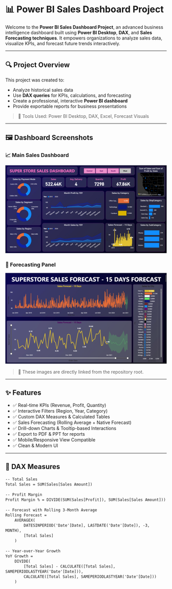 # 📊 Power BI Sales Dashboard Project

Welcome to the **Power BI Sales Dashboard Project**, an advanced business intelligence dashboard built using **Power BI Desktop**, **DAX**, and **Sales Forecasting techniques**. It empowers organizations to analyze sales data, visualize KPIs, and forecast future trends interactively.

---

## 🔍 Project Overview

This project was created to:

- Analyze historical sales data  
- Use **DAX queries** for KPIs, calculations, and forecasting  
- Create a professional, interactive **Power BI dashboard**  
- Provide exportable reports for business presentations  

> 📌 Tools Used: Power BI Desktop, DAX, Excel, Forecast Visuals

---

## 🖼️ Dashboard Screenshots

### 📈 Main Sales Dashboard

![Main Dashboard](./SUPERSTORE.png)

### 🔮 Forecasting Panel

![DAX Table Forecasting](https://raw.githubusercontent.com/tushar07-debug/Sales-Dashboard-POWERBI/main/DAX%20-%20TABLE%20FORECASTING.png)


> 📌 These images are directly linked from the repository root.

---

## ✨ Features

- ✅ Real-time KPIs (Revenue, Profit, Quantity)
- ✅ Interactive Filters (Region, Year, Category)
- ✅ Custom DAX Measures & Calculated Tables
- ✅ Sales Forecasting (Rolling Average + Native Forecast)
- ✅ Drill-down Charts & Tooltip-based Interactions
- ✅ Export to PDF & PPT for reports
- ✅ Mobile/Responsive View Compatible
- ✅ Clean & Modern UI

---

## 🧠 DAX Measures

```dax
-- Total Sales
Total Sales = SUM(Sales[Sales Amount])

-- Profit Margin
Profit Margin % = DIVIDE(SUM(Sales[Profit]), SUM(Sales[Sales Amount]))

-- Forecast with Rolling 3-Month Average
Rolling Forecast = 
    AVERAGEX(
        DATESINPERIOD('Date'[Date], LASTDATE('Date'[Date]), -3, MONTH),
        [Total Sales]
    )

-- Year-over-Year Growth
YoY Growth = 
    DIVIDE(
        [Total Sales] - CALCULATE([Total Sales], SAMEPERIODLASTYEAR('Date'[Date])),
        CALCULATE([Total Sales], SAMEPERIODLASTYEAR('Date'[Date]))
    )

